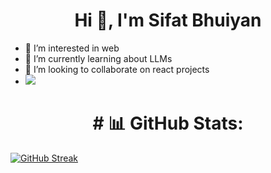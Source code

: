 <h1 align="center">Hi 👋, I'm Sifat Bhuiyan</h1>


- 👀 I’m interested in web
- 🌱 I’m currently learning about LLMs
- 💞️ I’m looking to collaborate on react projects
- [![](https://visitcount.itsvg.in/api?id=sifat0666&label=Profile%20Views&pretty=false)](https://visitcount.itsvg.in)

<!---
sifat0666/sifat0666 is a ✨ special ✨ repository because its `README.md` (this file) appears on your GitHub profile.
You can click the Preview link to take a look at your changes.
--->

<h1 align="center"># 📊 GitHub Stats:</h1>


[![GitHub Streak](https://streak-stats.demolab.com/?user=sifat0666)](https://git.io/streak-stats)

